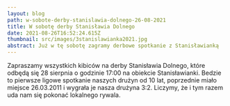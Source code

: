 ```yaml
---
layout: blog
path: w-sobote-derby-stanislawia-dolnego-26-08-2021
title: W sobotę derby Stanisławia Dolnego
date: 2021-08-26T16:52:24.615Z
thumbnail: src/images/3stanislawianka2021.jpg
abstract: Już w tę sobotę zagramy derbowe spotkanie z Stanisławianką 
---
```

Zapraszamy wszystkich kibiców na derby Stanisławia Dolnego, które odbędą się 28 sierpnia o godzinie 17:00 na obiekcie Stanisławianki. Bedzie to pierwsze ligowe spotkanie naszych drużyn od 10 lat, poprzednie miało miejsce 26.03.2011 i wygrała je nasza drużyna 3:2. Liczymy, że i tym razem uda nam się pokonać lokalnego rywala. 